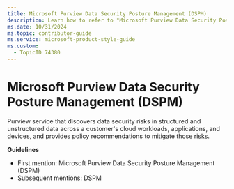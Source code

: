```yaml
---
title: Microsoft Purview Data Security Posture Management (DSPM)
description: Learn how to refer to "Microsoft Purview Data Security Posture Management (DSPM)" in your content.
ms.date: 10/31/2024
ms.topic: contributor-guide
ms.service: microsoft-product-style-guide
ms.custom:
  - TopicID 74380
---
```



# Microsoft Purview Data Security Posture Management (DSPM)

Purview service that discovers data security risks in structured and unstructured data across a customer's cloud workloads, applications, and devices, and provides policy recommendations to mitigate those risks.

**Guidelines**

- First mention: Microsoft Purview Data Security Posture Management (DSPM)
- Subsequent mentions: DSPM

